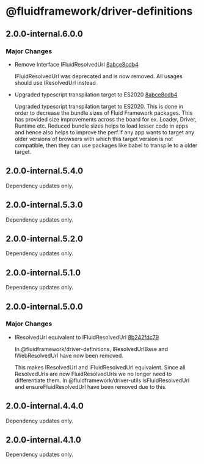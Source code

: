 # @fluidframework/driver-definitions

## 2.0.0-internal.6.0.0

### Major Changes

-   Remove Interface IFluidResolvedUrl [8abce8cdb4](https://github.com/microsoft/FluidFramework/commits/8abce8cdb4e2832fb6405fb44e393bef03d5648a)

    IFluidResolvedUrl was deprecated and is now removed. All usages should use IResolvedUrl instead

-   Upgraded typescript transpilation target to ES2020 [8abce8cdb4](https://github.com/microsoft/FluidFramework/commits/8abce8cdb4e2832fb6405fb44e393bef03d5648a)

    Upgraded typescript transpilation target to ES2020. This is done in order to decrease the bundle sizes of Fluid Framework packages. This has provided size improvements across the board for ex. Loader, Driver, Runtime etc. Reduced bundle sizes helps to load lesser code in apps and hence also helps to improve the perf.If any app wants to target any older versions of browsers with which this target version is not compatible, then they can use packages like babel to transpile to a older target.

## 2.0.0-internal.5.4.0

Dependency updates only.

## 2.0.0-internal.5.3.0

Dependency updates only.

## 2.0.0-internal.5.2.0

Dependency updates only.

## 2.0.0-internal.5.1.0

Dependency updates only.

## 2.0.0-internal.5.0.0

### Major Changes

-   IResolvedUrl equivalent to IFluidResolvedUrl [8b242fdc79](https://github.com/microsoft/FluidFramework/commits/8b242fdc796714cf1da9ad3f90d02efb122af0c2)

    In @fluidframework/driver-definitions, IResolvedUrlBase and IWebResolvedUrl have now been removed.

    This makes IResolvedUrl and IFluidResolvedUrl equivalent. Since all ResolvedUrls are now FluidResolvedUrls we no longer
    need to differentiate them. In @fluidframework/driver-utils isFluidResolvedUrl and ensureFluidResolvedUrl have been
    removed due to this.

## 2.0.0-internal.4.4.0

Dependency updates only.

## 2.0.0-internal.4.1.0

Dependency updates only.

